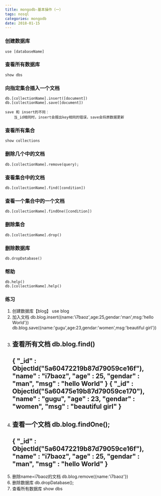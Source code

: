 ```yaml
---
title: mongodb-基本操作（一）
tags: nosql
categories: mongodb
date: 2018-01-15
---
```


### 创建数据库
```
use [databaseName]
```

### 查看所有数据库
```
show dbs
```
<!--more-->
### 向指定集合插入一个文档
```
db.[collectionName].insert([document])
db.[collectionName].save([document])

save 和 insert的不同：
    当_id相同时，insert会报出key相同的错误，save会将原数据更新
```

### 查看所有集合
```
show collections
```
### 删除几个中的文档
```
db.[collectionName].remove(query);
```

### 查看集合中的文档
```
db.[collectionName].find([condition])
```

### 查看一个集合中的一个文档
```
db.[collectionName].findOne([condition])
```

### 删除集合
```
db.[collectionName].drop()
```

### 删除数据库
```
db.dropDatabase()
```

### 帮助
```
db.help()
db.[collectionName].help()
```

### 练习

1. 创建数据库【blog】
use blog
2. 加入文档
    db.blog.insert({name:'i7baoz',age:25,gendar:'man',msg:'hello World'})
    db.blog.save({name:'gugu',age:23,gendar:'women',msg:'beautiful girl'})
3. 查看所有文档
    db.blog.find()
    -
    { "_id" : ObjectId("5a60472219b87d79059ce16f"), "name" : "i7baoz", "age" : 25, "gendar" : "man", "msg" : "hello World" }
    { "_id" : ObjectId("5a60475e19b87d79059ce170"), "name" : "gugu", "age" : 23, "gendar" : "women", "msg" : "beautiful girl" }
    -
4. 查看一个文档
    db.blog.findOne();
    -
    {
        "_id" : ObjectId("5a60472219b87d79059ce16f"),
        "name" : "i7baoz",
        "age" : 25,
        "gendar" : "man",
        "msg" : "hello World"
    }
    -
5. 删除name=i7baoz的文档
    db.blog.remove({name:'i7baoz'})
6. 删除数据库
    db.dropDatabase();
7. 查看所有数据库
    show dbs